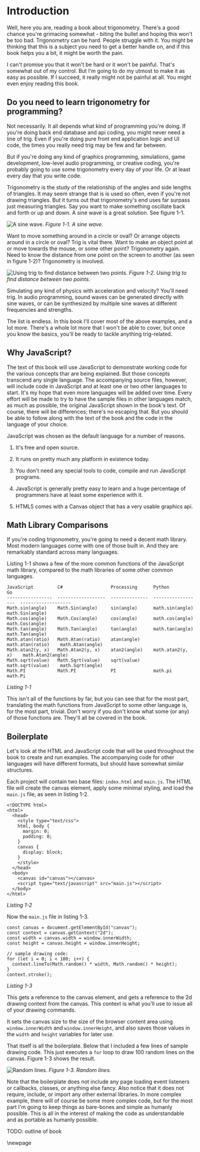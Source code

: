# Introduction

Well, here you are, reading a book about trigonometry. There's a good chance you're grimacing somewhat - biting the bullet and hoping this won't be too bad. Trigonometry can be hard. People struggle with it. You might be thinking that this is a subject you need to get a better handle on, and if this book helps you a bit, it might be worth the pain.

I can't promise you that it won't be hard or it won't be painful. That's somewhat out of my control. But I'm going to do my utmost to make it as easy as possible. If I succeed, it really might not be painful at all. You might even enjoy reading this book.

## Do you need to learn trigonometry for programming?

Not necessarily. It all depends what kind of programming you're doing. If you're doing back end database and api coding, you might never need a line of trig. Even if you're doing pure front end application logic and UI code, the times you really need trig may be few and far between.

But if you're doing any kind of graphics programming, simulations, game development, low-level audio programming, or creative coding, you're probably going to use some trigonometry every day of your life. Or at least every day that you write code.

Trigonometry is the study of the relationship of the angles and side lengths of triangles. It may seem strange that is is used so often, even if you're not drawing triangles. But it turns out that trigonometry's end uses far surpass just measuring triangles. Say you want to make something oscillate back and forth or up and down. A sine wave is a great solution. See figure 1-1.

![A sine wave.](images/figure_1-1.png)
*Figure 1-1. A sine wave.*

Want to move something around in a circle or oval? Or arrange objects around in a circle or oval? Trig is vital there. Want to make an object point at or move towards the mouse, or some other point? Trigonometry again. Need to know the distance from one point on the screen to another (as seen in figure 1-2)? Trigonometry is involved.

![Using trig to find distance between two points.](images/figure_1-2.png)
*Figure 1-2. Using trig to find distance between two points.*

Simulating any kind of physics with acceleration and velocity? You'll need trig. In audio programming, sound waves can be generated directly with sine waves, or can be synthesized by multiple sine waves at different frequencies and strengths.

The list is endless. In this book I'll cover most of the above examples, and a lot more. There's a whole lot more that I won't be able to cover, but once you know the basics, you'll be ready to tackle anything trig-related.

## Why JavaScript?

The text of this book will use JavaScript to demonstrate working code for the various concepts thar are being explained. But those concepts transcend any single language. The accompanying source files, however, will include code in JavaScript and at least one or two other languages to start. It's my hope that even more languages will be added over time. Every effort will be made to try to have the sample files in other languages match, as much as possible, the original JavaScript shown in the book's text. Of course, there will be differences; there's no escaping that. But you should be able to follow along with the text of the book and the code in the language of your choice.

JavaScript was chosen as the default language for a number of reasons.

1. It's free and open source.

2. It runs on pretty much any platform in existence today.

3. You don't need any special tools to code, compile and run JavaScript programs.

4. JavaScript is generally pretty easy to learn and a huge percentage of programmers have at least some experience with it.

5. HTML5 comes with a Canvas object that has a very usable graphics api.

## Math Library Comparisons

If you're coding trigonometry, you're going to need a decent math library. Most modern languages come with one of those built in. And they are remarkably standard across many languages.

Listing 1-1 shows a few of the more common functions of the JavaScript math library, compared to the math libraries of some other common languages.

```
JavaScript         C#                  Processing      Python              Go
-----------------  ------------------  --------------  ------------------  -------------------
Math.sin(angle)    Math.Sin(angle)     sin(angle)      math.sin(angle)     math.Sin(angle)
Math.cos(angle)    Math.Cos(angle)     cos(angle)      math.cos(angle)     math.Cos(angle)
Math.tan(angle)    Math.Tan(angle)     tan(angle)      math.tan(angle)     math.Tan(angle)
Math.atan(ratio)   Math.Atan(ratio)    atan(angle)     math.atan(ratio)    math.Atan(angle)
Math.atan2(y, x)   Math.Atan2(y, x)    atan2(angle)    math.atan2(y, x)    math.Atan2(angle)
Math.sqrt(value)   Math.Sqrt(value)    sqrt(value)     math.sqrt(value)    math.Sqrt(angle)
Math.PI            Math.PI             PI              math.pi             math.Pi
```

*Listing 1-1*

This isn't all of the functions by far, but you can see that for the most part, translating the math functions from JavaScript to some other language is, for the most part, trivial. Don't worry if you don't know what some (or any) of those functions are. They'll all be covered in the book.

## Boilerplate

Let's look at the HTML and JavaScript code that will be used throughout the book to create and run examples. The accompanying code for other languages will have different formats, but should have somewhat similar structures.

Each project will contain two base files: `index.html` and `main.js`. The HTML file will create the canvas element, apply some minimal styling, and load the `main.js` file, as seen in listing 1-2.

    <!DOCTYPE html>
    <html>
      <head>
        <style type="text/css">
        html, body {
          margin: 0;
          padding: 0;
        }
        canvas {
          display: block;
        }
        </style>
      </head>
      <body>
        <canvas id="canvas"></canvas>
        <script type="text/javascript" src="main.js"></script>
      </body>
    </html>

*Listing 1-2*

Now the `main.js` file in listing 1-3.

    const canvas = document.getElementById("canvas");
    const context = canvas.getContext("2d");
    const width = canvas.width = window.innerWidth;
    const height = canvas.height = window.innerHeight;

    // sample drawing code:
    for (let i = 0; i < 100; i++) {
      context.lineTo(Math.random() * width, Math.random() * height);
    }
    context.stroke();

*Listing 1-3*

This gets a reference to the canvas element, and gets a reference to the 2d drawing context from the canvas. This context is what you'll use to issue all of your drawing commands.

It sets the canvas size to the size of the browser content area using `window.innerWidth` and `window.innerHeight`, and also saves those values in the `width` and `height` variables for later use.

That itself is all the boilerplate. Below that I included a few lines of sample drawing code. This just executes a `for` loop to draw 100 random lines on the canvas. Figure 1-3 shows the result.

![Random lines.](images/figure_1-3.png)
*Figure 1-3. Random lines.*

Note that the boilerplate does not include any page loading event listeners or callbacks, classes, or anything else fancy. Also notice that it does not require, include, or import any other external libraries. In more complex example, there will of course be some more complex code, but for the most part I'm going to keep things as bare-bones and simple as humanly possible. This is all in the interest of making the code as understandable and as portable as humanly possible.

TODO: outline of book

\newpage
